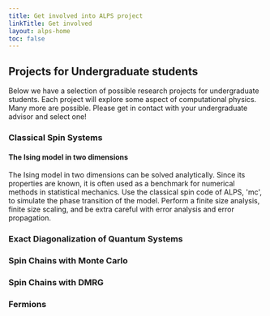 ```yaml
---
title: Get involved into ALPS project
linkTitle: Get involved
layout: alps-home
toc: false
---
```


## Projects for Undergraduate students
Below we have a selection of possible research projects for undergraduate students. Each project will explore some aspect of computational physics. Many more are possible. Please get in contact with your undergraduate advisor and select one!

### Classical Spin Systems
#### The Ising model in two dimensions
The Ising model in two dimensions can be solved analytically. Since its properties are known, it is often used as a benchmark for numerical methods in statistical mechanics. Use the classical spin code of ALPS, 'mc', to simulate the phase transition of the model. Perform a finite size analysis, finite size scaling, and be extra careful with error analysis and error propagation.

### Exact Diagonalization of Quantum Systems

### Spin Chains with Monte Carlo

### Spin Chains with DMRG

### Fermions

